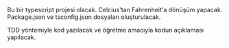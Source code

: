 Bu bir typescript projesi olacak.
Celcius'tan Fahrenheit'a dönüşüm yapacak.
Package.json ve tsconfig.json dosyaları oluşturulacak.

TDD yöntemiyle kod yazılacak ve öğretme amacıyla kodun açıklaması yapılacak.